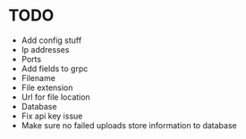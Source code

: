 # TODO
- Add config stuff
- Ip addresses
- Ports
- Add fields to grpc
- Filename
- File extension
- Url for file location
- Database
- Fix api key issue
- Make sure no failed uploads store information to database